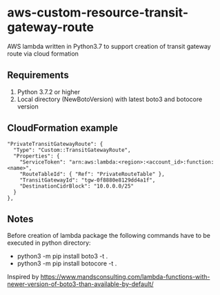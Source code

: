 # aws-custom-resource-transit-gateway-route

AWS lambda written in Python3.7 to support creation of transit gateway route via cloud formation

## Requirements

1. Python 3.7.2 or higher
2. Local directory (NewBotoVersion) with latest boto3 and botocore version
    
## CloudFormation example
    "PrivateTransitGatewayRoute": {
      "Type": "Custom::TransitGatewayRoute",
      "Properties": {
        "ServiceToken": "arn:aws:lambda:<region>:<account_id>:function:<name>",
        "RouteTableId": { "Ref": "PrivateRouteTable" },
        "TransitGatewayId": "tgw-0f8880e8129dd4a1f",
        "DestinationCidrBlock": "10.0.0.0/25"
      }
    },
    
## Notes
Before creation of lambda package the following commands have to be executed in python directory:

 - python3 -m pip install boto3 -t .
 - python3 -m pip install botocore -t .

Inspired by https://www.mandsconsulting.com/lambda-functions-with-newer-version-of-boto3-than-available-by-default/
